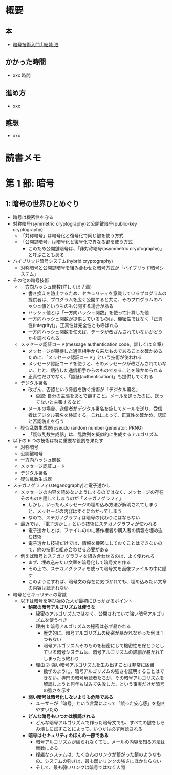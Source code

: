 # 概要

## 本

- [暗号技術入門 | 結城 浩](https://amzn.to/3jVkxmH)

## かかった時間

- xxx 時間

## 進め方

- xxx

## 感想

- xxx

# 読書メモ

# 第 1 部: 暗号

## 1: 暗号の世界ひとめぐり

- 暗号は機密性を守る
- 対称暗号(symmetric cryptography)と公開鍵暗号(public-key cryptography)
  - 「対称暗号」は暗号化と復号化で同じ鍵を使う方式
  - 「公開鍵暗号」は暗号化と復号化で異なる鍵を使う方式
    - このため公開鍵暗号は、「非対称暗号(asymmetric cryptography)」と呼ぶこともある
- ハイブリッド暗号システム(hybrid cryptography)
  - 対称暗号と公開鍵暗号を組み合わせた暗号方式が「ハイブリッド暗号システム」
- その他の暗号技術
  - 一方向ハッシュ関数(詳しくは 7 章)
    - 書き換えを防止するため、セキュリティを意識しているプログラムの提供者は、プログラムを広く公開すると共に、そのプログラムのハッシュ値というものも公開する場合がある
    - ハッシュ値とは「一方向ハッシュ関数」を使って計算した値
    - 一方向ハッシュ関数が提供しているものは、機密性ではなく「正真性(integrity)」。正真性は完全性とも呼ばれる
    - 一方向ハッシュ関数を使えば、データが改ざんされていないかどうかを調べられる
  - メッセージ認証コード(message authentication code。詳しくは 8 章)
    - メッセージが期待した通信相手から来たものであることを確かめるために、「メッセージ認証コード」という技術が使われる
    - メッセージ認証コードを使うと、そのメッセージが改ざんされていないことと、期待した通信相手からのものであることを確かめられる
    - 正真性だけでなく、「認証(authentication)」も提供してくれる
  - デジタル署名
    - 改ざん、否認という脅威を防ぐ技術が「デジタル署名」
      - 否認: 自分の主張をあとで翻すこと。メールを送ったのに、送ってないと主張するなど
    - メールの場合、送信者がデジタル署名を施してメールを送り、受信者はデジタル署名を検証する。これによって、正真性を確かめ、認証と否認防止を行う
  - 疑似乱数生成器(pseudo random number generator: PRNG)
    - 「疑似乱数生成器」は、乱数列を擬似的に生成するアルゴリズム
- 以下の 6 つの技術は特に重要な役割を果たす
  - 対称暗号
  - 公開鍵暗号
  - 一方向ハッシュ関数
  - メッセージ認証コード
  - デジタル署名
  - 疑似乱数生成器
- ステガノグラフィ(steganography)と電子透かし
  - メッセージの内容を読めないようにするのではなく、メッセージの存在そのものを隠してしまうのが「ステガノグラフィ」
    - しかし、いったんメッセージの埋め込み方法が解明されてしまうと、メッセージの内容はすぐにわかってしまう
    - なので、ステガノグラフィは暗号の代わりにはならない
  - 最近では、「電子透かし」という技術にステガノグラフィが使われる
    - 電子透かしとは、ファイルの中に著作権者や購入者の情報を埋め込む技術
    - 電子透かし技術だけでは、情報を機密にしておくことはできないので、他の技術と組み合わせる必要がある
  - 例えば暗号とステガノグラフィを組み合わせるのは、よく使われる
    - まず、埋め込みたい文章を暗号化して暗号文を作る
    - その上で、ステガノグラフィを使って暗号文を画像ファイルの中に隠す
    - このようにすれば、暗号文の存在に気づかれても、埋め込みたい文章の内容は読まれない
- 暗号とセキュリティの常識
  - 以下は暗号を学び始めた人が最初にひっかかるポイント
    - **秘密の暗号アルゴリズムは使うな**
      - 秘密のアルゴリズムではなく、公開されていて強い暗号アルゴリズムを使うべき
      - 理由 1: 暗号アルゴリズムの秘密は必ず暴かれる
        - 歴史的に、暗号アルゴリズムの秘密が暴かれなかった例は 1 つもない
        - 暗号アルゴリズムそのものを秘密にして機密性を保とうとしている暗号システムは、暗号アルゴリズムの詳細が暴かれてしまったら終わり
      - 理由 2: 強い暗号アルゴリズムを生み出すことは非常に困難
        - 数学のように、暗号アルゴリズムの強さを証明することはできない。専門の暗号解読者たちが、その暗号アルゴリズムを解読しようと何年も試みて失敗した、という事実だけが暗号の強さを示す
    - **弱い暗号は暗号化しないよりも危険である**
      - ユーザーが「暗号」という言葉によって「誤った安心感」を抱きやすいため
    - **どんな暗号もいつかは解読される**
      - どんな暗号アルゴリズムで作った暗号文でも、すべての鍵をしらみ潰しに試すことによって、いつかは必ず解読される
    - **暗号はセキュリティのほんの一部である**
      - 暗号アルゴリズムが破られなくても、メールの内容を知る方法は無数にある
      - 複雑なシステムは、たくさんのリンクが繋がった鎖のようなもの。システムの強さは、最も弱いリンクの強さにほかならない
      - そして、最も弱いリンクは暗号ではなく人間
